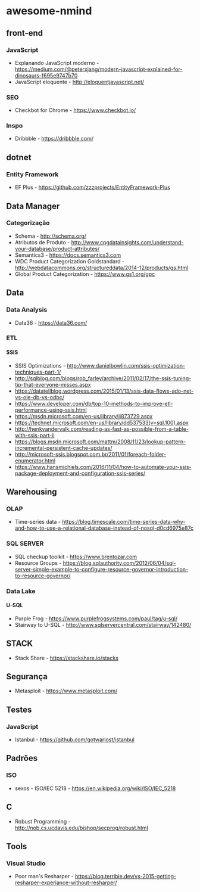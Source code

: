 # awesome-nmind

## front-end

### JavaScript

* Explanando JavaScript moderno - https://medium.com/@peterxjang/modern-javascript-explained-for-dinosaurs-f695e9747b70
* JavaScript eloquente - http://eloquentjavascript.net/

### SEO

* Checkbot for Chrome - https://www.checkbot.io/

### Inspo

* Dribbble - https://dribbble.com/

## dotnet

### Entity Framework

* EF Plus - https://github.com/zzzprojects/EntityFramework-Plus

## Data Manager

### Categorização

* Schema - http://schema.org/
* Atributos de Produto - http://www.cpgdatainsights.com/understand-your-database/product-attributes/
* Semantics3 - https://docs.semantics3.com
* WDC Product Categorization Goldstandard - http://webdatacommons.org/structureddata/2014-12/products/gs.html
* Global Product Categorization - https://www.gs1.org/gpc

## Data

### Data Analysis

* Data36 - https://data36.com/

### ETL

#### SSIS

* SSIS Optimizations - http://www.danielbowlin.com/ssis-optimization-techniques-part-1/
* http://sqlblog.com/blogs/rob_farley/archive/2011/02/17/the-ssis-tuning-tip-that-everyone-misses.aspx
* https://datatellblog.wordpress.com/2015/01/13/ssis-data-flows-ado-net-vs-ole-db-vs-odbc/
* https://www.developer.com/db/top-10-methods-to-improve-etl-performance-using-ssis.html
* https://msdn.microsoft.com/en-us/library/jj873729.aspx
* https://technet.microsoft.com/en-us/library/dd537533(v=sql.100).aspx
* http://henkvandervalk.com/reading-as-fast-as-possible-from-a-table-with-ssis-part-ii
* https://blogs.msdn.microsoft.com/mattm/2008/11/23/lookup-pattern-incremental-persistent-cache-updates/
* http://microsoft-ssis.blogspot.com.br/2011/01/foreach-folder-enumerator.html
* https://www.hansmichiels.com/2016/11/04/how-to-automate-your-ssis-package-deployment-and-configuration-ssis-series/

## Warehousing

### OLAP

* Time-series data - https://blog.timescale.com/time-series-data-why-and-how-to-use-a-relational-database-instead-of-nosql-d0cd6975e87c

### SQL SERVER

* SQL checkup toolkit - https://www.brentozar.com
* Resource Groups - https://blog.sqlauthority.com/2012/06/04/sql-server-simple-example-to-configure-resource-governor-introduction-to-resource-governor/

### Data Lake

#### U-SQL

* Purple Frog - https://www.purplefrogsystems.com/paul/tag/u-sql/
* Stairway to U-SQL - http://www.sqlservercentral.com/stairway/142480/

## STACK

* Stack Share - https://stackshare.io/stacks

## Segurança

* Metasploit - https://www.metasploit.com/

## Testes

### JavaScript

* Istanbul - https://github.com/gotwarlost/istanbul

## Padrões

### ISO

* sexos - ISO/IEC 5218 - https://en.wikipedia.org/wiki/ISO/IEC_5218

## C

* Robust Programming - http://nob.cs.ucdavis.edu/bishop/secprog/robust.html

## Tools

### Visual Studio

* Poor man's Resharper - https://blog.terrible.dev/vs-2015-getting-resharper-experiance-without-resharper/
